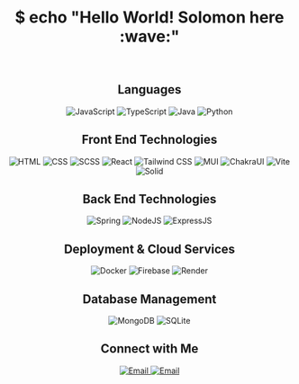 <h1 align="center"> $ echo "Hello World! Solomon here :wave:" </h1>
<br/>
<h2 align="center">Languages</h2>
<p align="center">
  <img src="https://img.shields.io/badge/JavaScript-000000?style=for-the-badge&logo=javascript" alt="JavaScript" />
  <img src="https://img.shields.io/badge/TypeScript-000000?style=for-the-badge&logo=typescript" alt="TypeScript" />
  <img src="https://img.shields.io/badge/Java-000000?style=for-the-badge&logo=oracle" alt="Java" />
  <img src="https://img.shields.io/badge/Python-000000?style=for-the-badge&logo=python" alt="Python" />
</p>

<h2 align="center">Front End Technologies</h2>
<p align="center">
  <img src="https://img.shields.io/badge/HTML-000000?style=for-the-badge&logo=html5" alt="HTML" />
  <img src="https://img.shields.io/badge/CSS-000000?style=for-the-badge&logo=css3" alt="CSS" />
  <img src="https://img.shields.io/badge/SCSS-000000?style=for-the-badge&logo=sass" alt="SCSS" />
  <img src="https://img.shields.io/badge/React-000000?style=for-the-badge&logo=react" alt="React" />
  <img src="https://img.shields.io/badge/Tailwind-000000?style=for-the-badge&logo=tailwindcss" alt="Tailwind CSS" />
  <img src="https://img.shields.io/badge/MaterialUI-000000?style=for-the-badge&logo=materialdesign" alt="MUI" />
  <img src="https://img.shields.io/badge/ChakraUI-000000?style=for-the-badge&logo=chakraui" alt="ChakraUI" />
  <img src="https://img.shields.io/badge/Vite-000000?style=for-the-badge&logo=vite" alt="Vite" />
  <img src="https://img.shields.io/badge/Solid-000000?style=for-the-badge&logo=solid" alt="Solid" />
</p>

<h2 align="center">Back End Technologies</h2>
<p align="center">
  <img src="https://img.shields.io/badge/Spring-000000?style=for-the-badge&logo=spring" alt="Spring" />
  <img src="https://img.shields.io/badge/Node.JS-000000?style=for-the-badge&logo=nodedotjs" alt="NodeJS" />
  <img src="https://img.shields.io/badge/Express.JS-000000?style=for-the-badge&logo=express" alt="ExpressJS" />
</p>

<h2 align="center">Deployment & Cloud Services</h2>
<p align="center">
  <img src="https://img.shields.io/badge/Docker-000000?style=for-the-badge&logo=docker" alt="Docker" />
  <img src="https://img.shields.io/badge/Firebase-000000?style=for-the-badge&logo=firebase" alt="Firebase" />
  <img src="https://img.shields.io/badge/Render-000000?style=for-the-badge&logo=render" alt="Render" />
</p>

<h2 align="center">Database Management</h2>
<p align="center">
  <img src="https://img.shields.io/badge/MongoDB-000000?style=for-the-badge&logo=mongodb" alt="MongoDB" />
  <img src="https://img.shields.io/badge/SQLite-000000?style=for-the-badge&logo=sqlite" alt="SQLite" />
</p>

<h2 align="center">Connect with Me</h2>
<p align="center">
  <a href="mailto:solomonoddy@hotmail.com" target="_blank">
    <img src="https://img.shields.io/badge/Solomonoddy@hotmail.com-orange?style=for-the-badge&logo=gmail" alt="Email" />
  </a>
  <a href="https://www.linkedin.com/in/solomon-odeleye-bab5241b9" target="_blank">
    <img src="https://img.shields.io/badge/LinkedIn-blue?style=for-the-badge&logo=linkedin" alt="Email" />
  </a>
</p>





<!--
**Solomon357/Solomon357** is a ✨ _special_ ✨ repository because its `README.md` (this file) appears on your GitHub profile.

Here are some ideas to get you started:

- 🔭 I’m currently working on ...
- 🌱 I’m currently learning ...
- 👯 I’m looking to collaborate on ...
- 🤔 I’m looking for help with ...
- 💬 Ask me about ...
- 📫 How to reach me: ...
- 😄 Pronouns: ...
- ⚡ Fun fact: ...
-->
